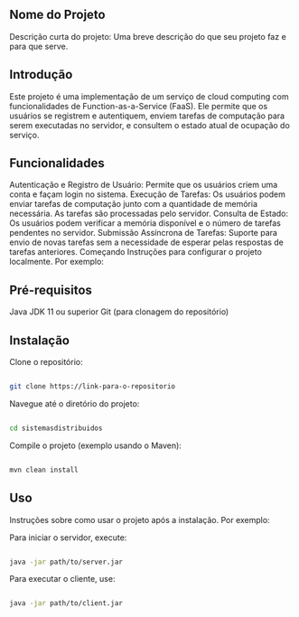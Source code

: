 ## Nome do Projeto
Descrição curta do projeto: Uma breve descrição do que seu projeto faz e para que serve.

##  Introdução
Este projeto é uma implementação de um serviço de cloud computing com funcionalidades de Function-as-a-Service (FaaS). Ele permite que os usuários se registrem e autentiquem, enviem tarefas de computação para serem executadas no servidor, e consultem o estado atual de ocupação do serviço.

## Funcionalidades
Autenticação e Registro de Usuário: Permite que os usuários criem uma conta e façam login no sistema.
Execução de Tarefas: Os usuários podem enviar tarefas de computação junto com a quantidade de memória necessária. As tarefas são processadas pelo servidor.
Consulta de Estado: Os usuários podem verificar a memória disponível e o número de tarefas pendentes no servidor.
Submissão Assíncrona de Tarefas: Suporte para envio de novas tarefas sem a necessidade de esperar pelas respostas de tarefas anteriores.
Começando
Instruções para configurar o projeto localmente. Por exemplo:

## Pré-requisitos
Java JDK 11 ou superior
Git (para clonagem do repositório)
## Instalação
Clone o repositório:
```bash

git clone https://link-para-o-repositorio
```
Navegue até o diretório do projeto:
```bash

cd sistemasdistribuidos
```
Compile o projeto (exemplo usando o Maven):
```bash

mvn clean install
```
## Uso
Instruções sobre como usar o projeto após a instalação. Por exemplo:

Para iniciar o servidor, execute:

```bash

java -jar path/to/server.jar
```
Para executar o cliente, use:

```bash

java -jar path/to/client.jar
```
